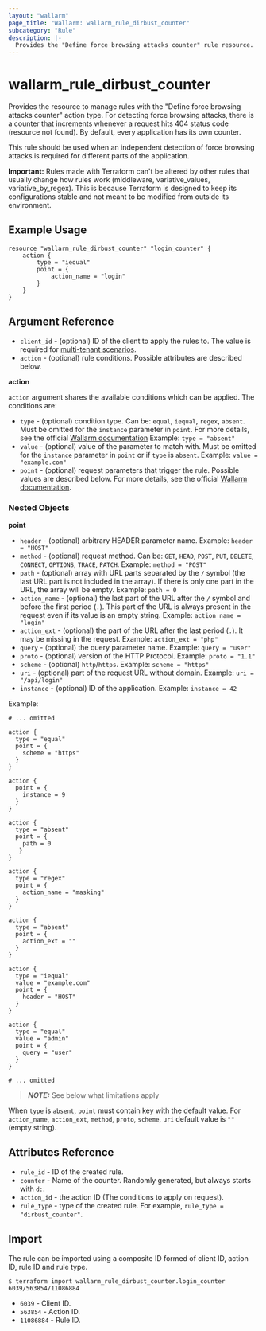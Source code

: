 ```yaml
---
layout: "wallarm"
page_title: "Wallarm: wallarm_rule_dirbust_counter"
subcategory: "Rule"
description: |-
  Provides the "Define force browsing attacks counter" rule resource.
---
```


# wallarm_rule_dirbust_counter

Provides the resource to manage rules with the "Define force browsing attacks counter" action type. For detecting force browsing attacks, there is a counter that increments whenever a request hits 404 status code (resource not found). By default, every application has its own counter.

This rule should be used when an independent detection of force browsing attacks is required for different parts of the application.

**Important:** Rules made with Terraform can't be altered by other rules that usually change how rules work (middleware, variative_values, variative_by_regex).
This is because Terraform is designed to keep its configurations stable and not meant to be modified from outside its environment.

## Example Usage

```hcl
resource "wallarm_rule_dirbust_counter" "login_counter" {
	action {
    	type = "iequal"
    	point = {
      		action_name = "login"
    	}
  	}
}
```

## Argument Reference

* `client_id` - (optional) ID of the client to apply the rules to. The value is required for [multi-tenant scenarios][2].
* `action` - (optional) rule conditions. Possible attributes are described below.

**action**

`action` argument shares the available conditions which can be applied. The conditions are:

* `type` - (optional) condition type. Can be: `equal`, `iequal`, `regex`, `absent`. Must be omitted for the `instance` parameter in `point`.
  For more details, see the official [Wallarm documentation](https://docs.wallarm.com/user-guides/rules/add-rule/#condition-types)
  Example:
  `type = "absent"`
* `value` - (optional) value of the parameter to match with. Must be omitted for the `instance` parameter in `point` or if `type` is `absent`.
  Example:
  `value = "example.com"`
* `point` - (optional) request parameters that trigger the rule. Possible values are described below. For more details, see the official [Wallarm documentation](https://docs.wallarm.com/user-guides/rules/request-processing/#identifying-and-parsing-the-request-parts).

### Nested Objects

**point**

  * `header` - (optional) arbitrary HEADER parameter name.
  Example:
  `header = "HOST"`
  * `method` - (optional) request method. Can be: `GET`, `HEAD`, `POST`, `PUT`, `DELETE`, `CONNECT`, `OPTIONS`, `TRACE`, `PATCH`.
  Example:
  `method = "POST"`
  * `path` - (optional) array with URL parts separated by the `/` symbol (the last URL part is not included in the array). If there is only one part in the URL, the array will be empty.
  Example:
  `path = 0`
  * `action_name` - (optional) the last part of the URL after the `/` symbol and before the first period (`.`). This part of the URL is always present in the request even if its value is an empty string.
  Example:
  `action_name = "login"`
  * `action_ext` - (optional) the part of the URL after the last period (`.`). It may be missing in the request.
  Example:
  `action_ext = "php"`
  * `query` - (optional) the query parameter name.
  Example:
  `query = "user"`
  * `proto` - (optional) version of the HTTP Protocol.
  Example:
  `proto = "1.1"`
  * `scheme` - (optional) `http`/`https`.
  Example:
  `scheme = "https"`
  * `uri` - (optional) part of the request URL without domain.
  Example:
  `uri = "/api/login"`
  * `instance` - (optional) ID of the application.
  Example:
  `instance = 42`

Example:

  ```hcl
  # ... omitted

  action {
    type = "equal"
    point = {
      scheme = "https"
    }
  }

  action {
    point = {
      instance = 9
    }
  }

  action {
    type = "absent"
    point = {
      path = 0
     }
  }

  action {
    type = "regex"
    point = {
      action_name = "masking"
    }
  }

  action {
    type = "absent"
    point = {
      action_ext = ""
    }
  }

  action {
    type = "iequal"
    value = "example.com"
    point = {
      header = "HOST"
    }
  }

  action {
    type = "equal"
    value = "admin"
    point = {
      query = "user"
    }
  }

  # ... omitted
  ```

> **_NOTE:_**
See below what limitations apply

When `type` is `absent`, `point` must contain key with the default value. For `action_name`, `action_ext`, `method`, `proto`, `scheme`, `uri` default value is `""` (empty string).

## Attributes Reference

* `rule_id` - ID of the created rule.
* `counter` - Name of the counter. Randomly generated, but always starts with `d:`.
* `action_id` - the action ID (The conditions to apply on request).
* `rule_type` - type of the created rule. For example, `rule_type = "dirbust_counter"`.

## Import

The rule can be imported using a composite ID formed of client ID, action ID, rule ID and rule type.

```
$ terraform import wallarm_rule_dirbust_counter.login_counter 6039/563854/11086884
```

* `6039` - Client ID.
* `563854` - Action ID.
* `11086884` - Rule ID.

[2]: https://docs.wallarm.com/installation/multi-tenant/overview/
